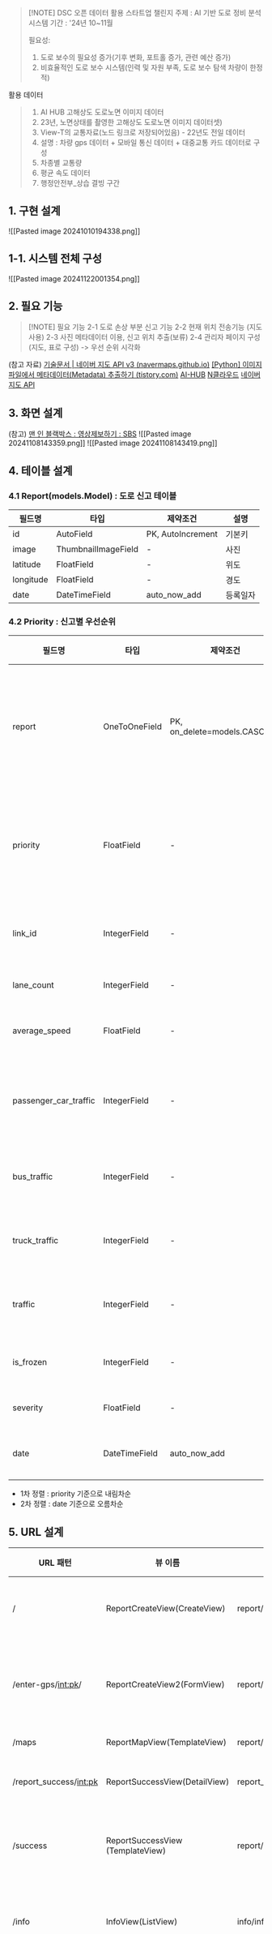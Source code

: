 > [!NOTE] DSC 오픈 데이터 활용 스타트업 챌린지
> 주제 : AI 기반 도로 정비 분석 시스템
> 기간 : '24년 10~11월
> 
>필요성: 
>1. 도로 보수의 필요성 증가(기후 변화, 포트홀 증가, 관련 예산 증가)
>2. 비효율적인 도로 보수 시스템(인력 및 자원 부족, 도로 보수 탐색 차량이 한정적)
>
 활용 데이터
>1. AI HUB 고해상도 도로노면 이미지 데이터
>	1. 23년, 노면상태를 촬영한 고해상도 도로노면 이미지 데이터셋)
>2. View-T의 교통자료(노드 링크로 저장되어있음) - 22년도 전일 데이터
>	1. 설명 : 차량 gps 데이터 + 모바일 통신 데이터 + 대중교통 카드 데이터로 구성
>	2. 차종별 교통량
>	3. 평균 속도 데이터
>3. 행정안전부_상습 결빙 구간

## 1. 구현 설계
![[Pasted image 20241010194338.png]]

## 1-1. 시스템 전체 구성
![[Pasted image 20241122001354.png]]


## 2. 필요 기능
> [!NOTE] 필요 기능
> 2-1 도로 손상 부분 신고 기능
> 2-2 현재 위치 전송기능 (지도 사용)
   2-3 사진 메타데이터 이용, 신고 위치 추출(보류) 
   2-4 관리자 페이지 구성(지도, 표로 구성) 
   >   -> 우선 순위 시각화
   
(참고 자료)
[기술문서 | 네이버 지도 API v3 (navermaps.github.io)](https://navermaps.github.io/maps.js.ncp/docs/)
[[Python] 이미지 파일에서 메타데이터(Metadata) 추출하기 (tistory.com)](https://mentha2.tistory.com/270)
[AI-HUB](https://www.aihub.or.kr/aihubdata/data/view.do?currMenu=115&topMenu=100&aihubDataSe=data&dataSetSn=71781)
[N클라우드](https://www.ncloud.com/)
[네이버 지도 API](https://navermaps.github.io/maps.js.ncp/docs/tutorial-2-Getting-Started.html)

## 3. 화면 설계
(참고)
[맨 인 블랙박스 : 영상제보하기 : SBS](https://programs.sbs.co.kr/culture/maninblackbox/report/55744)
![[Pasted image 20241108143359.png]]
![[Pasted image 20241108143419.png]]

## 4. 테이블 설계

### 4.1 Report(models.Model) : 도로 신고 테이블
| 필드명       | 타입                  | 제약조건               | 설명             |
| --------- | ------------------- | ------------------ | -------------- |
| id        | AutoField           | PK, AutoIncrement  | 기본키            |
| image     | ThumbnailImageField | -                  | 사진             |
| latitude  | FloatField          | -                  | 위도             |
| longitude | FloatField          | -                  | 경도             |
| date      | DateTimeField       | auto_now_add       | 등록일자           |
### 4.2 Priority : 신고별 우선순위
| 필드명                   | 타입            | 제약조건                         | 설명           |
| --------------------- | ------------- | ---------------------------- | ------------ |
| report                | OneToOneField | PK, on_delete=models.CASCADE | 신고페이지 기본키 참조 |
| priority              | FloatField    | -                            | 우선순위(가중치 적용) |
| link_id               | IntegerField  | -                            | 링크 아이디       |
| lane_count            | IntegerField  | -                            | 차선수          |
| average_speed         | FloatField    | -                            | 평균 속력        |
| passenger_car_traffic | IntegerField  | -                            | 일반 차량 교통량    |
| bus_traffic           | IntegerField  | -                            | 버스 교통량       |
| truck_traffic         | IntegerField  | -                            | 트럭 교통량       |
| traffic               | IntegerField  | -                            | 전체 교통량       |
| is_frozen             | IntegerField  | -                            | 결빙여부         |
| severity              | FloatField    | -                            | 심각도          |
| date                  | DateTimeField | auto_now_add                 | 등록일자         |
* 1차 정렬 : priority 기준으로 내림차순
* 2차 정렬 : date 기준으로 오름차순

## 5. URL 설계
| URL 패턴                   | 뷰 이름                                | 템플릿 파일명                    | 설명         |
| ------------------------ | ----------------------------------- | -------------------------- | ---------- |
| /                        | ReportCreateView(CreateView)        | report/main.html           | 제보페이지      |
| /enter-gps/<int:pk>/     | ReportCreateView2(FormView)         | report/enter_gps.html      | 위치 등록 페이지  |
| /maps                    | ReportMapView(TemplateView)         | report/maps.html           | 지도         |
| /report_success/<int:pk> | ReportSuccessView(DetailView)       | report_success.html        | 제보 성공      |
| /success                 | ReportSuccessView<br>(TemplateView) | report/report_success.html | 제보 등록 완료   |
| /info                    | InfoView(ListView)                  | info/info.html             | 시각호 페이지    |
| /info/<int:pk>           | InfoDetailView(DetailView)          | info/info_detail.html      | 제보별 상세 페이지 |


## 6. 필요 라이브러리
geopandas
shapely
celery
redis

## 7. 직접 넣어 줘야 할 파일
1. .env
2. info/gis_convert (용량 문제)
3. media(장고에서 자동으로 사진 파일 저장)

## 8. Mysql 스키마
##### 데이터베이스
traffic_info 

**테이블**
| road_average_speed_data |
| road_data               |

**road_data 테이블**
+-----------------------+---------------+------+-----+---------+-------+
| Field                 | Type          | Null | Key | Default | Extra |
+-----------------------+---------------+------+-----+---------+-------+
| id                    | int           | NO   | PRI | NULL    |       |
| link_id               | varchar(1000) | YES  |     | NULL    |       |
| road_grade            | varchar(50)   | YES  |     | NULL    |       |
| road_name             | varchar(255)  | YES  |     | NULL    |       |
| region                | varchar(100)  | YES  |     | NULL    |       |
| length_km             | float         | YES  |     | NULL    |       |
| lane_count            | int           | YES  |     | NULL    |       |
| total_traffic         | int           | YES  |     | NULL    |       |
| passenger_car_traffic | int           | YES  |     | NULL    |       |
| bus_traffic           | int           | YES  |     | NULL    |       |
| truck_traffic         | int           | YES  |     | NULL    |       |
| is_frozen             | tinyint(1)    | YES  |     | 0       |       |
+-----------------------+---------------+------+-----+---------+-------+
12 rows in set (0.00 sec)

**road_average_speed_data 테이블**
+---------------+---------------+------+-----+---------+-------+
| Field         | Type          | Null | Key | Default | Extra |
+---------------+---------------+------+-----+---------+-------+
| id            | int           | NO   | PRI | NULL    |       |
| link_id       | varchar(1000) | YES  |     | NULL    |       |
| average_speed | int           | YES  |     | NULL    |       |
+---------------+---------------+------+-----+---------+-------+
3 rows in set (0.00 sec)

api 서버 테스트용

36.7875983(위도), 127.1498846(경도) : 청수 호수공원
-> 가장 가까운 링크 ID: 3010226900
    거리: 47.821220138962

postman양식
```
# 전송 url(post)
http://34.64.246.251:5000/linkStatus
# raw 데이터 양식
{
    "latitude": 36.7875983,
    "longitude": 127.1498846
}
```
